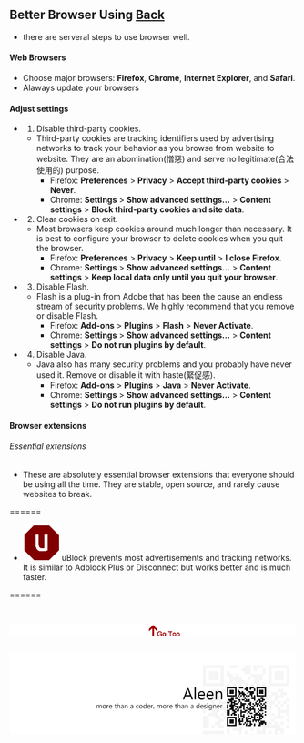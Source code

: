 ## Better Browser Using [Back](./qa.md)

- there are serveral steps to use browser well.

#### Web Browsers

- Choose major browsers: **Firefox**, **Chrome**, **Internet Explorer**, and **Safari**.
- Alaways update your browsers


#### Adjust settings

- 1. Disable third-party cookies.
	- Third-party cookies are tracking identifiers used by advertising networks to track your behavior as you browse from website to website. They are an abomination(憎惡) and serve no legitimate(合法使用的) purpose.
		- Firefox: **Preferences** > **Privacy** > **Accept third-party cookies** > **Never**.
		- Chrome: **Settings** > **Show advanced settings…** > **Content settings** > **Block third-party cookies and site data**.
- 2. Clear cookies on exit.
	- Most browsers keep cookies around much longer than necessary. It is best to configure your browser to delete cookies when you quit the browser.
		- Firefox: **Preferences** > **Privacy** > **Keep until** > **I close Firefox**.
		- Chrome: **Settings** > **Show advanced settings…** > **Content settings** > **Keep local data only until you quit your browser**.
- 3. Disable Flash.
	- Flash is a plug-in from Adobe that has been the cause an endless stream of security problems. We highly recommend that you remove or disable Flash.
		- Firefox: **Add-ons** > **Plugins** > **Flash** > **Never Activate**.
		- Chrome: **Settings** > **Show advanced settings…** > **Content settings** > **Do not run plugins by default**.
- 4. Disable Java.
	- Java also has many security problems and you probably have never used it. Remove or disable it with haste(緊促感).
		- Firefox: **Add-ons** > **Plugins** > **Java** > **Never Activate**.
		- Chrome: **Settings** > **Show advanced settings…** > **Content settings** > **Do not run plugins by default**.

#### Browser extensions

###### Essential extensions

- These are absolutely essential browser extensions that everyone should be using all the time. They are stable, open source, and rarely cause websites to break.

======

- <img src="./better_browser_icon1.png"> uBlock prevents most advertisements and tracking networks. It is similar to Adblock Plus or Disconnect but works better and is much faster.

======

<a href="#" style="left:200px;"><img src="./../pic/gotop.png"></a>
=====
<a href="http://aleen42.github.io/" target="_blank" ><img src="./../pic/tail.gif"></a>
